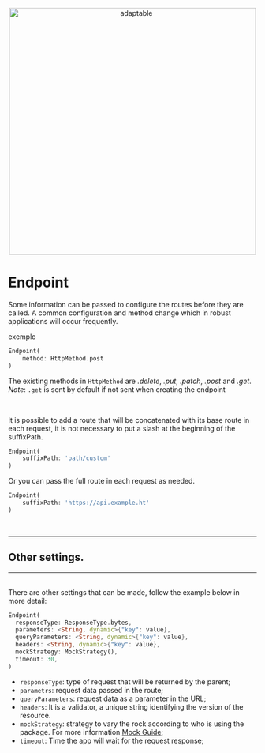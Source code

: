 <p align="center">
   <img src="https://user-images.githubusercontent.com/66264766/157141908-c8a760f7-6e13-4046-90f6-9243f698062b.png" alt="adaptable" width="500"/>
</p>

# Endpoint

Some information can be passed to configure the routes before they are called. A common configuration and method change which in robust applications will occur frequently.


exemplo

```dart
Endpoint(
	method: HttpMethod.post
)
```

The existing methods in `HttpMethod` are *.delete*, *.put*, *.patch*, *.post* and *.get*.
*Note*: `.get` is sent by default if not sent when creating the endpoint

<br>

It is possible to add a route that will be concatenated with its base route in each request, it is not necessary to put a slash at the beginning of the suffixPath.

```dart
Endpoint(
	suffixPath: 'path/custom'
)
```
Or you can pass the full route in each request as needed.
```dart
Endpoint(
	suffixPath: 'https://api.example.ht'
)
```
<br>

---
## Other settings.
---
<br>
There are other settings that can be made, follow the example below in more detail:

<br>

```dart
Endpoint(
  responseType: ResponseType.bytes,
  parameters: <String, dynamic>{"key": value},
  queryParameters: <String, dynamic>{"key": value},
  headers: <String, dynamic>{"key": value},
  mockStrategy: MockStrategy(),
  timeout: 30,
)
```
- `responseType`: type of request that will be returned by the parent;
- `parametrs`: request data passed in the route;
- `queryParameters`: request data as a parameter in the URL;
- `headers`: It is a validator, a unique string identifying the version of the resource.
- `mockStrategy`: strategy to vary the rock according to who is using the package. For more information [Mock Guide](https://github.com/isthaynny/pop_network/blob/main/docs/mock.md);
- `timeout`: Time the app will wait for the request response;
